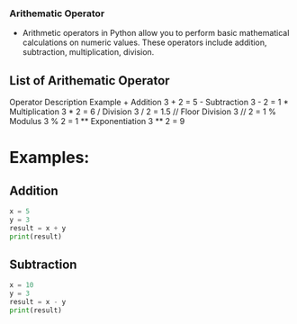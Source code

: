 ### Arithematic Operator

* Arithmetic operators in Python allow you to perform basic mathematical calculations on numeric values. These operators include addition, subtraction, multiplication, division.

## List of Arithematic Operator

 Operator Description    Example
    +     Addition       3 + 2 = 5
    -     Subtraction    3 - 2 = 1
    *     Multiplication 3 * 2 = 6
    /     Division       3 / 2 = 1.5
    //    Floor Division 3 // 2 = 1
    %     Modulus        3 % 2 = 1
    **    Exponentiation 3 ** 2 = 9 

 # Examples:

 ## Addition
 ```python
 x = 5
 y = 3
 result = x + y
 print(result)
```

## Subtraction
```python
x = 10
y = 3
result = x - y
print(result)
```
